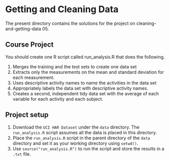 # Getting and Cleaning Data
The present directory contains the solutions for the project on cleaning-and-getting-data 05.

## Course Project 

You should create one R script called run_analysis.R that does the following.

1. Merges the training and the test sets to create one data set
2. Extracts only the measurements on the mean and standard deviation for each measurement.
3. Uses descriptive activity names to name the activities in the data set
4. Appropriately labels the data set with descriptive activity names.
5. Creates a second, independent tidy data set with the average of each variable for each activity and each subject.

## Project setup
1. Download the ```UCI HAR Dataset``` under the ```data``` directory. The ```run_analysis.R``` script assumes all the data is placed in this directory.
2. Place the  ```run_analysis.R``` script in the parent directory of the ```data``` directory and set it as  your working directory using ```setwd()```.
3. Use ```source("run_analysis.R")``` to run the script and store the results in a ```.txt``` file.
